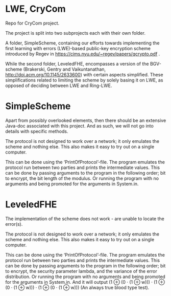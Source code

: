 # LWE, CryCom
Repo for CryCom project.

The project is split into two subprojects each with their own folder. 

A folder, SimpleScheme, containing our efforts towards implementing the first learning with errors (LWE)-based public-key encryption scheme introduced by Regev in https://cims.nyu.edu/~regev/papers/qcrypto.pdf . 

While the second folder, LeveledFHE, encompasses a version of the BGV-scheme (Brakerski, Gentry and Vaikuntanathan, http://doi.acm.org/10.1145/2633600) with certain aspects simplified. These simplifications related to limiting the scheme by solely basing it on LWE, as opposed of deciding between LWE and Ring-LWE.

# SimpleScheme
Apart from possibly overlooked elements, then there should be an extensive Java-doc associated with this project. And as such, we will not go into details with specific methods.

The protocol is not designed to work over a network; it only emulates the scheme and nothing else. This also makes it easy to try out on a single computer.

This can be done using the ‘PrintOfProtocol’-file. The program emulates the protocol run between two parties and prints the intermediate values. This can be done by passing arguments to the program in the following order; bit to encrypt, the bit length of the modulus. Or running the program with no arguments and being promoted for the arguments in System.in.

# LeveledFHE
The implementation of the scheme does not work - are unable to locate the error(s).

The protocol is not designed to work over a network; it only emulates the scheme and nothing else. This also makes it easy to try out on a single computer.

This can be done using the ‘PrintOfProtocol’-file. The program emulates the protocol run between two parties and prints the intermediate values. 
This can be done by passing arguments to the program in the following order; bit to encrypt, the security parameter lambda, and the variance of the error distribution. 
Or running the program with no arguments and being promoted for the arguments in System.in.
And it will output (1 ⊕ (0 · (1 ⊕ w))) · (1 ⊕ (0 · (1 ⊕ w))) · (1 ⊕ (0 · (1 ⊕ w))) (An always true blood type test).